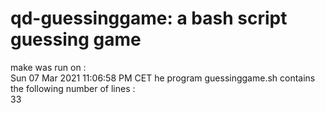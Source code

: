 #  qd-guessinggame: a bash script guessing game  
make was run on :  
Sun 07 Mar 2021 11:06:58 PM CET
	he program guessinggame.sh contains the following number of lines :  
33
